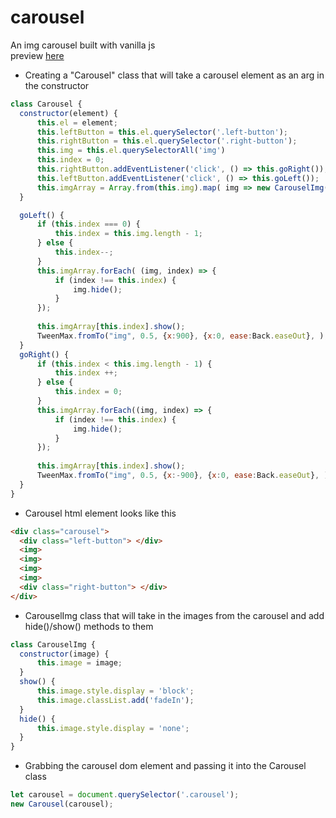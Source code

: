 # carousel
An img carousel built with vanilla js
<br>
preview [here](https://carouselll.netlify.app/)

- Creating a "Carousel" class that will take a carousel element as an arg in the constructor
```javascript
class Carousel {
  constructor(element) {
      this.el = element;
      this.leftButton = this.el.querySelector('.left-button');
      this.rightButton = this.el.querySelector('.right-button');
      this.img = this.el.querySelectorAll('img')
      this.index = 0;
      this.rightButton.addEventListener('click', () => this.goRight());
      this.leftButton.addEventListener('click', () => this.goLeft());
      this.imgArray = Array.from(this.img).map( img => new CarouselImg(img));
  }

  goLeft() {
      if (this.index === 0) {
          this.index = this.img.length - 1;
      } else {
          this.index--;
      }
      this.imgArray.forEach( (img, index) => {
          if (index !== this.index) {
              img.hide();
          }
      });
      
      this.imgArray[this.index].show();
      TweenMax.fromTo("img", 0.5, {x:900}, {x:0, ease:Back.easeOut}, );
  }
  goRight() {
      if (this.index < this.img.length - 1) {
          this.index ++;
      } else {
          this.index = 0;
      }
      this.imgArray.forEach((img, index) => {
          if (index !== this.index) {
              img.hide();
          }
      });
      
      this.imgArray[this.index].show();
      TweenMax.fromTo("img", 0.5, {x:-900}, {x:0, ease:Back.easeOut}, );
  }
}
```

- Carousel html element looks like this
```html
<div class="carousel">
  <div class="left-button"> </div>
  <img>
  <img>
  <img>
  <img>
  <div class="right-button"> </div>
</div>
```
- CarouselImg class that will take in the images from the carousel and add hide()/show() methods to them
```javascript
class CarouselImg {
  constructor(image) {
      this.image = image;
  }
  show() {
      this.image.style.display = 'block';
      this.image.classList.add('fadeIn');
  }
  hide() {
      this.image.style.display = 'none';
  }
}
```

- Grabbing the carousel dom element and passing it into the Carousel class 
```javascript
let carousel = document.querySelector('.carousel');
new Carousel(carousel);
```
